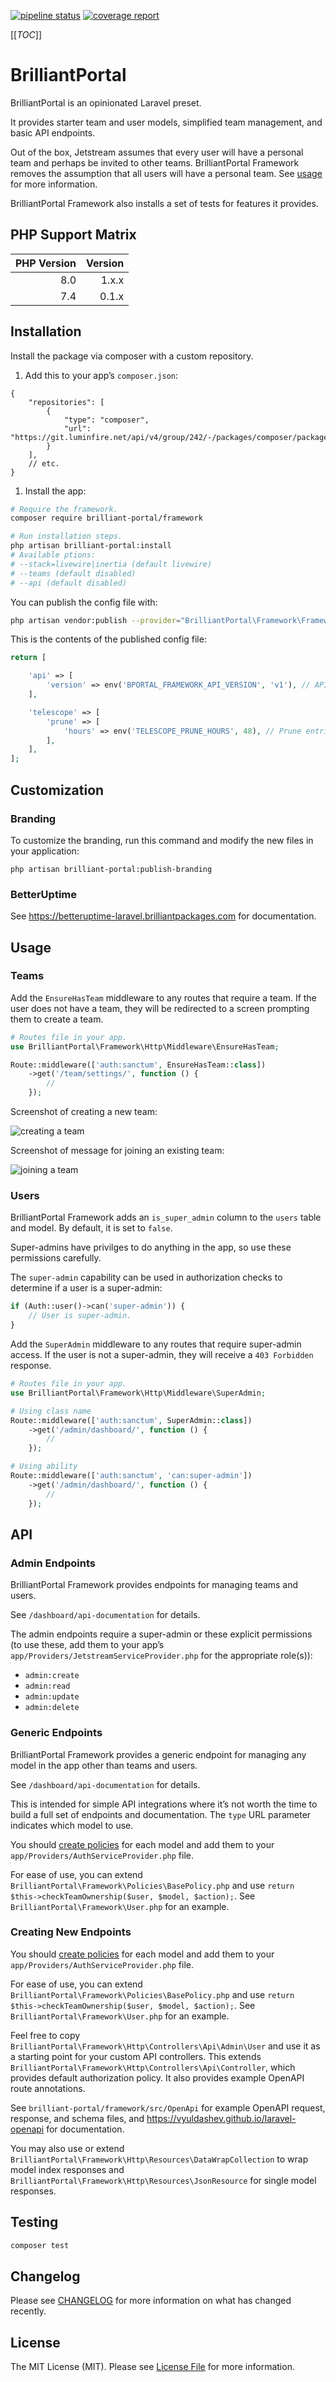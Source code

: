 [![pipeline status](https://git.luminfire.net/luminfire/products/brilliantportal/brilliant-portal-framework/badges/master/pipeline.svg)](https://git.luminfire.net/luminfire/products/brilliantportal/brilliant-portal-framework/-/commits/master) [![coverage report](https://git.luminfire.net/luminfire/products/brilliantportal/brilliant-portal-framework/badges/master/coverage.svg)](https://git.luminfire.net/luminfire/products/brilliantportal/brilliant-portal-framework/-/commits/master)

[[_TOC_]]

# BrilliantPortal

BrilliantPortal is an opinionated Laravel preset.

It provides starter team and user models, simplified team management, and basic API endpoints.

Out of the box, Jetstream assumes that every user will have a personal team and perhaps be invited to other teams. BrilliantPortal Framework removes the assumption that all users will have a personal team. See [usage](#usage) for more information.

BrilliantPortal Framework also installs a set of tests for features it provides.

## PHP Support Matrix

| PHP Version | Version |
|------------:|--------:|
|         8.0 |  1.x.x  |
|         7.4 |  0.1.x  |

## Installation

Install the package via composer with a custom repository.

1. Add this to your app’s `composer.json`:
```jsonc
{
    "repositories": [
        {
            "type": "composer",
            "url": "https://git.luminfire.net/api/v4/group/242/-/packages/composer/packages.json"
        }
    ],
    // etc.
}
```

1. Install the app:
```bash
# Require the framework.
composer require brilliant-portal/framework

# Run installation steps.
php artisan brilliant-portal:install
# Available ptions:
# --stack=livewire|inertia (default livewire)
# --teams (default disabled)
# --api (default disabled)
```

You can publish the config file with:
```bash
php artisan vendor:publish --provider="BrilliantPortal\Framework\FrameworkServiceProvider" --tag="framework-config"
```

This is the contents of the published config file:

```php
return [

    'api' => [
        'version' => env('BPORTAL_FRAMEWORK_API_VERSION', 'v1'), // API versioning.
    ],

    'telescope' => [
        'prune' => [
            'hours' => env('TELESCOPE_PRUNE_HOURS', 48), // Prune entries older than this many hours.
        ],
    ],
];
```

## Customization

### Branding

To customize the branding, run this command and modify the new files in your application:

```shell
php artisan brilliant-portal:publish-branding
```

### BetterUptime

See https://betteruptime-laravel.brilliantpackages.com for documentation.

## Usage

### Teams

Add the `EnsureHasTeam` middleware to any routes that require a team. If the user does not have a team, they will be redirected to a screen prompting them to create a team.

```php
# Routes file in your app.
use BrilliantPortal\Framework\Http\Middleware\EnsureHasTeam;

Route::middleware(['auth:sanctum', EnsureHasTeam::class])
    ->get('/team/settings/', function () {
        //
    });
```

Screenshot of creating a new team:

![creating a team](documentation/img/team-create.png)

Screenshot of message for joining an existing team:

![joining a team](documentation/img/team-join.png)

### Users

BrilliantPortal Framework adds an `is_super_admin` column to the `users` table and model. By default, it is set to `false`.

Super-admins have privilges to do anything in the app, so use these permissions carefully.

The `super-admin` capability can be used in authorization checks to determine if a user is a super-admin:

```php
if (Auth::user()->can('super-admin')) {
    // User is super-admin.
}
```

Add the `SuperAdmin` middleware to any routes that require super-admin access. If the user is not a super-admin, they will receive a `403 Forbidden` response.

```php
# Routes file in your app.
use BrilliantPortal\Framework\Http\Middleware\SuperAdmin;

# Using class name
Route::middleware(['auth:sanctum', SuperAdmin::class])
    ->get('/admin/dashboard/', function () {
        //
    });

# Using ability
Route::middleware(['auth:sanctum', 'can:super-admin'])
    ->get('/admin/dashboard/', function () {
        //
    });
```

## API

### Admin Endpoints

BrilliantPortal Framework provides endpoints for managing teams and users.

See `/dashboard/api-documentation` for details.

The admin endpoints require a super-admin or these explicit permissions (to use these, add them to your app’s `app/Providers/JetstreamServiceProvider.php` for the appropriate role(s)):

- `admin:create`
- `admin:read`
- `admin:update`
- `admin:delete`

### Generic Endpoints

BrilliantPortal Framework provides a generic endpoint for managing any model in the app other than teams and users.

See `/dashboard/api-documentation` for details.

This is intended for simple API integrations where it’s not worth the time to build a full set of endpoints and documentation. The `type` URL parameter indicates which model to use.

You should [create policies](https://laravel.com/docs/master/authorization#creating-policies) for each model and add them to your `app/Providers/AuthServiceProvider.php` file.

For ease of use, you can extend `BrilliantPortal\Framework\Policies\BasePolicy.php` and use `return $this->checkTeamOwnership($user, $model, $action);`. See `BrilliantPortal\Framework\User.php` for an example.

### Creating New Endpoints

You should [create policies](https://laravel.com/docs/master/authorization#creating-policies) for each model and add them to your `app/Providers/AuthServiceProvider.php` file.

For ease of use, you can extend `BrilliantPortal\Framework\Policies\BasePolicy.php` and use `return $this->checkTeamOwnership($user, $model, $action);`. See `BrilliantPortal\Framework\User.php` for an example.

Feel free to copy `BrilliantPortal\Framework\Http\Controllers\Api\Admin\User` and use it as a starting point for your custom API controllers. This extends `BrilliantPortal\Framework\Http\Controllers\Api\Controller`, which provides default authorization policy. It also provides example OpenAPI route annotations.

See `brilliant-portal/framework/src/OpenApi` for example OpenAPI request, response, and schema files, and https://vyuldashev.github.io/laravel-openapi for documentation.

You may also use or extend `BrilliantPortal\Framework\Http\Resources\DataWrapCollection` to wrap model index responses and `BrilliantPortal\Framework\Http\Resources\JsonResource` for single model responses.

## Testing

```bash
composer test
```

## Changelog

Please see [CHANGELOG](CHANGELOG.md) for more information on what has changed recently.

## License

The MIT License (MIT). Please see [License File](LICENSE.md) for more information.
